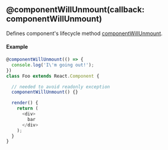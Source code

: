 ## @componentWillUnmount(callback: componentWillUnmount)

Defines component's lifecycle method [componentWillUnmount](https://facebook.github.io/react/docs/component-specs.html#unmounting-componentwillunmount).

#### Example

```js
@componentWillUnmount(() => {
  console.log('I\'m going out!');
})
class Foo extends React.Component {

  // needed to avoid readonly exception
  componentWillUnmount() {}

  render() {
    return (
      <div>
        bar
      </div>
    );
  }
}
```
